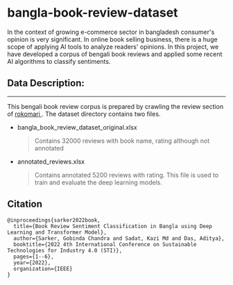 # bangla-book-review-dataset
<p> In the context of growing e-commerce sector in bangladesh consumer's opinion is very significant. In online book selling business, there is a huge scope of applying AI tools to analyze readers' opinions. In this project, we have developed a corpus of bengali book reviews and applied some recent AI algorithms to classify sentiments. </p>

## Data Description:
***
<p> This bengali book review corpus is prepared by crawling the review section of <a href = "https://rokomari.com"> rokomari </a>. The dataset directory contains two files.

- bangla_book_review_dataset_original.xlsx
  >Contains 32000 reviews with book name, rating although not annotated

- annotated_reviews.xlsx
  >Contains annotated 5200 reviews with rating. This file is used to train and evaluate the deep learning models.

## Citation
```
@inproceedings{sarker2022book,
  title={Book Review Sentiment Classification in Bangla using Deep Learning and Transformer Model},
  author={Sarker, Gobinda Chandra and Sadat, Kazi Md and Das, Aditya},
  booktitle={2022 4th International Conference on Sustainable Technologies for Industry 4.0 (STI)},
  pages={1--6},
  year={2022},
  organization={IEEE}
}
```

